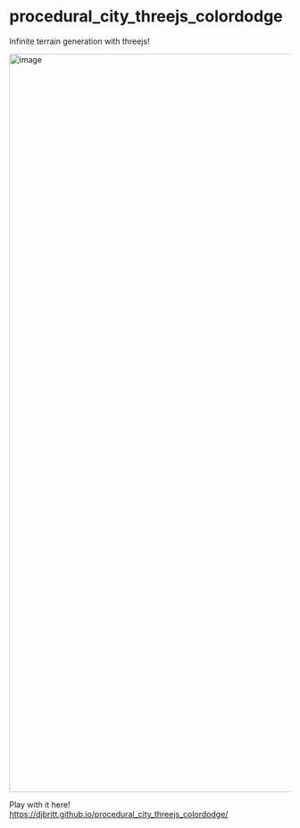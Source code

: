 # procedural_city_threejs_colordodge
Infinite terrain generation with threejs!

<img width="1321" alt="image" src="https://github.com/djbritt/procedural_city_threejs_colordodge/assets/28036018/d9e1a0e3-6b98-4f4e-9778-4fef7e7a2d45">

Play with it here! https://djbritt.github.io/procedural_city_threejs_colordodge/
